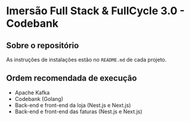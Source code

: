 # Imersão Full Stack & FullCycle 3.0 - Codebank

## Sobre o repositório

As instruções de instalações estão no `README.md` de cada projeto.

## Ordem recomendada de execução

- Apache Kafka
- Codebank (Golang)
- Back-end e front-end da loja (Nest.js e Next.js)
- Back-end e front-end das faturas (Nest.js e Next.js)
